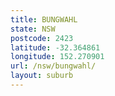 ```yaml
---
title: BUNGWAHL
state: NSW
postcode: 2423
latitude: -32.364861
longitude: 152.270901
url: /nsw/bungwahl/
layout: suburb
---
```

